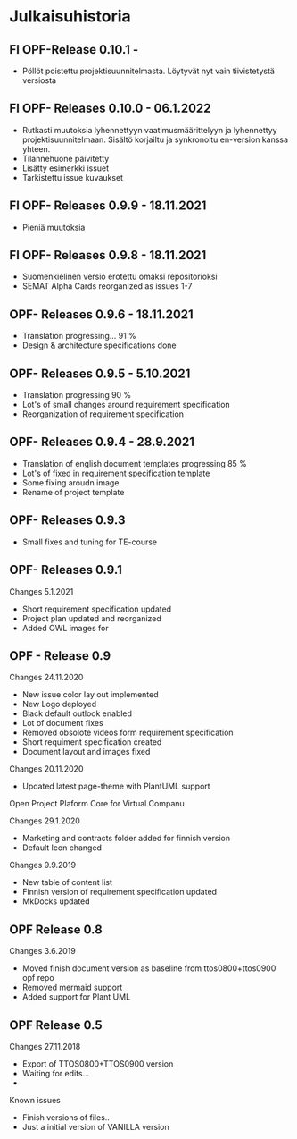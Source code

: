 # Julkaisuhistoria 

## FI OPF-Release 0.10.1 -  

* Pöllöt poistettu projektisuunnitelmasta. Löytyvät nyt vain tiivistetystä versiosta


## FI OPF- Releases 0.10.0 - 06.1.2022


* Rutkasti muutoksia lyhennettyyn vaatimusmäärittelyyn ja lyhennettyy projektisuunnitelmaan. Sisältö korjailtu ja synkronoitu en-version kanssa yhteen. 
* Tilannehuone päivitetty 
* Lisätty esimerkki issuet
* Tarkistettu issue kuvaukset

## FI OPF- Releases 0.9.9 - 18.11.2021

* Pieniä muutoksia


## FI OPF- Releases 0.9.8 - 18.11.2021

* Suomenkielinen versio erotettu omaksi repositorioksi
* SEMAT Alpha Cards reorganized as issues 1-7


## OPF- Releases 0.9.6 - 18.11.2021

* Translation progressing... 91 %
* Design & architecture specifications done


## OPF- Releases 0.9.5 - 5.10.2021

* Translation progressing 90 % 
* Lot's of small changes around requirement specification
* Reorganization of requirement specification


## OPF- Releases 0.9.4 - 28.9.2021


* Translation of english document templates progressing 85 %
* Lot's of fixed in requirement specification template
* Some fixing aroudn image. 
* Rename of project template

## OPF- Releases 0.9.3

* Small fixes and tuning for TE-course



## OPF- Releases 0.9.1 

Changes 5.1.2021

* Short requirement specification updated
* Project plan updated and reorganized
* Added OWL images for 



## OPF - Release 0.9

Changes 24.11.2020

* New issue color lay out implemented
* New Logo deployed 
* Black default outlook enabled
* Lot of document fixes
* Removed obsolote videos form requirement specification
* Short requiment specification created
* Document layout and images fixed

Changes 20.11.2020

* Updated latest page-theme with PlantUML support


Open Project Plaform Core for Virtual Companu

Changes 29.1.2020

* Marketing and contracts folder added for finnish version
* Default Icon changed


Changes 9.9.2019

* New table of content list
* Finnish version of requirement specification updated
* MkDocks updated


## OPF Release 0.8

Changes 3.6.2019

* Moved finish document version as baseline from ttos0800+ttos0900 opf repo 
* Removed mermaid support 
* Added support for Plant UML



## OPF Release 0.5

Changes 27.11.2018


* Export of TTOS0800+TTOS0900 version
* Waiting for edits...
*

Known issues

* Finish versions of files..
* Just a initial version of VANILLA version
